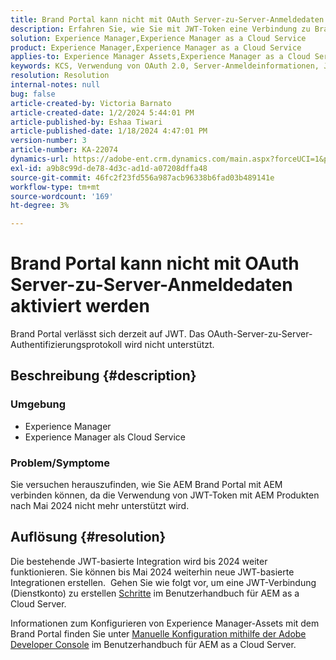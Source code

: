 ```yaml
---
title: Brand Portal kann nicht mit OAuth Server-zu-Server-Anmeldedaten aktiviert werden
description: Erfahren Sie, wie Sie mit JWT-Token eine Verbindung zu Brand Portal herstellen können, da OAuth Server-to-Server nicht unterstützt wird.
solution: Experience Manager,Experience Manager as a Cloud Service
product: Experience Manager,Experience Manager as a Cloud Service
applies-to: Experience Manager Assets,Experience Manager as a Cloud Service,Experience Manager
keywords: KCS, Verwendung von OAuth 2.0, Server-Anmeldeinformationen, JWT-Token, AEM, Brand Portal, Server-zu-Server
resolution: Resolution
internal-notes: null
bug: false
article-created-by: Victoria Barnato
article-created-date: 1/2/2024 5:44:01 PM
article-published-by: Eshaa Tiwari
article-published-date: 1/18/2024 4:47:01 PM
version-number: 3
article-number: KA-22074
dynamics-url: https://adobe-ent.crm.dynamics.com/main.aspx?forceUCI=1&pagetype=entityrecord&etn=knowledgearticle&id=80a2c382-96a9-ee11-be37-6045bd006268
exl-id: a9b8c99d-de78-4d3c-ad1d-a07208dffa48
source-git-commit: 46fc2f23fd556a987acb96338b6fad03b489141e
workflow-type: tm+mt
source-wordcount: '169'
ht-degree: 3%

---
```


# Brand Portal kann nicht mit OAuth Server-zu-Server-Anmeldedaten aktiviert werden


Brand Portal verlässt sich derzeit auf JWT. Das OAuth-Server-zu-Server-Authentifizierungsprotokoll wird nicht unterstützt.

## Beschreibung {#description}


### <b>Umgebung </b>

- Experience Manager
- Experience Manager als Cloud Service


### <b>Problem/Symptome</b>

Sie versuchen herauszufinden, wie Sie AEM Brand Portal mit AEM verbinden können, da die Verwendung von JWT-Token mit AEM Produkten nach Mai 2024 nicht mehr unterstützt wird.




## Auflösung {#resolution}




Die bestehende JWT-basierte Integration wird bis 2024 weiter funktionieren. Sie können bis Mai 2024 weiterhin neue JWT-basierte Integrationen erstellen.  Gehen Sie wie folgt vor, um eine JWT-Verbindung (Dienstkonto) zu erstellen [Schritte](https://experienceleague.adobe.com/docs/experience-manager-cloud-service/content/assets/brand-portal/configure-aem-assets-with-brand-portal.html?lang=en#createnewintegration) im Benutzerhandbuch für AEM as a Cloud Server.



Informationen zum Konfigurieren von Experience Manager-Assets mit dem Brand Portal finden Sie unter [Manuelle Konfiguration mithilfe der Adobe Developer Console](https://experienceleague.adobe.com/docs/experience-manager-cloud-service/content/assets/brand-portal/configure-aem-assets-with-brand-portal.html?lang=en#manual-configuration) im Benutzerhandbuch für AEM as a Cloud Server.
